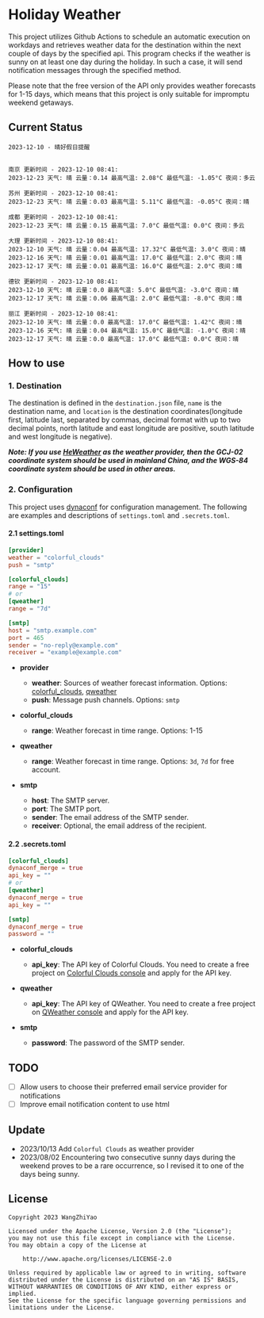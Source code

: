 # Holiday Weather

This project utilizes Github Actions to schedule an automatic execution on workdays and retrieves weather data for the destination within the next couple of days by the  specified api.
This program checks if the weather is sunny on at least one day during the holiday. In such a case, it will send notification messages through the specified method.

Please note that the free version of the API only provides weather forecasts for 1-15 days, which means that this project is only suitable for impromptu weekend getaways.

## Current Status

```
2023-12-10 - 晴好假日提醒


南京 更新时间 - 2023-12-10 08:41:
2023-12-23 天气: 晴 云量：0.14 最高气温: 2.08°C 最低气温: -1.05°C 夜间：多云

苏州 更新时间 - 2023-12-10 08:41:
2023-12-23 天气: 晴 云量：0.03 最高气温: 5.11°C 最低气温: -0.05°C 夜间：晴

成都 更新时间 - 2023-12-10 08:41:
2023-12-23 天气: 晴 云量：0.15 最高气温: 7.0°C 最低气温: 0.0°C 夜间：多云

大理 更新时间 - 2023-12-10 08:41:
2023-12-10 天气: 晴 云量：0.04 最高气温: 17.32°C 最低气温: 3.0°C 夜间：晴
2023-12-16 天气: 晴 云量：0.01 最高气温: 17.0°C 最低气温: 2.0°C 夜间：晴
2023-12-17 天气: 晴 云量：0.01 最高气温: 16.0°C 最低气温: 2.0°C 夜间：晴

德钦 更新时间 - 2023-12-10 08:41:
2023-12-10 天气: 晴 云量：0.0 最高气温: 5.0°C 最低气温: -3.0°C 夜间：晴
2023-12-17 天气: 晴 云量：0.06 最高气温: 2.0°C 最低气温: -8.0°C 夜间：晴

丽江 更新时间 - 2023-12-10 08:41:
2023-12-10 天气: 晴 云量：0.0 最高气温: 17.0°C 最低气温: 1.42°C 夜间：晴
2023-12-16 天气: 晴 云量：0.04 最高气温: 15.0°C 最低气温: -1.0°C 夜间：晴
2023-12-17 天气: 晴 云量：0.0 最高气温: 17.0°C 最低气温: 0.0°C 夜间：晴

```

## How to use

### 1. Destination

The destination is defined in the `destination.json` file, `name` is the destination name, and `location` is the destination coordinates(longitude first, latitude last, separated by commas, decimal format with up to two decimal points, north latitude and east longitude are positive, south latitude and west longitude is negative).

***Note: If you use [HeWeather](https://dev.qweather.com/docs/) as the weather provider, then the GCJ-02 coordinate system should be used in mainland China, and the WGS-84 coordinate system should be used in other areas.***

### 2. Configuration

This project uses [dynaconf](https://github.com/dynaconf/dynaconf) for configuration management. The following are examples and descriptions of `settings.toml`  and `.secrets.toml`.

#### 2.1 settings.toml

```toml
[provider]
weather = "colorful_clouds"
push = "smtp"

[colorful_clouds]
range = "15"
# or
[qweather]
range = "7d"

[smtp]
host = "smtp.example.com"
port = 465
sender = "no-reply@example.com"
receiver = "example@example.com"
```
- **provider**
  - **weather**: Sources of weather forecast information. Options: [colorful_clouds](https://docs.caiyunapp.com/docs/daily), [qweather](https://dev.qweather.com/docs/api/weather/weather-daily-forecast/)
  - **push**: Message push channels. Options: `smtp`

- **colorful_clouds**
  - **range**:  Weather forecast in time range. Options: 1-15

- **qweather**
  - **range**: Weather forecast in time range. Options: `3d`, `7d` for free account.

- **smtp**
  - **host**: The SMTP server.
  - **port**: The SMTP port.
  - **sender**: The email address of the SMTP sender.
  - **receiver**: Optional, the email address of the recipient.

#### 2.2 .secrets.toml

```toml
[colorful_clouds]
dynaconf_merge = true
api_key = ""
# or
[qweather]
dynaconf_merge = true
api_key = ""

[smtp]
dynaconf_merge = true
password = ""
```

- **colorful_clouds**
  - **api_key**:  The API key of Colorful Clouds. You need to create a free project on [Colorful Clouds console](https://platform.caiyunapp.com/dashboard/index) and apply for the API key.

- **qweather**
  - **api_key**: The API key of QWeather. You need to create a free project on [QWeather console](https://console.qweather.com/#/console) and apply for the API key.

- **smtp**
  - **password**: The password of the SMTP sender.


## TODO

- [ ] Allow users to choose their preferred email service provider for notifications
- [ ] Improve email notification content to use html

## Update
- 2023/10/13 Add `Colorful Clouds` as weather provider 
- 2023/08/02 Encountering two consecutive sunny days during the weekend proves to be a rare occurrence, so I revised it to one of the days being sunny.

## License

    Copyright 2023 WangZhiYao
    
    Licensed under the Apache License, Version 2.0 (the "License");
    you may not use this file except in compliance with the License.
    You may obtain a copy of the License at
    
        http://www.apache.org/licenses/LICENSE-2.0
    
    Unless required by applicable law or agreed to in writing, software
    distributed under the License is distributed on an "AS IS" BASIS,
    WITHOUT WARRANTIES OR CONDITIONS OF ANY KIND, either express or implied.
    See the License for the specific language governing permissions and
    limitations under the License.
